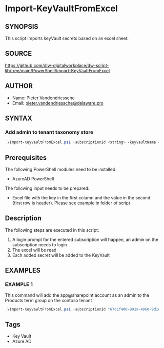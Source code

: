 # Import-KeyVaultFromExcel

## SYNOPSIS
This script imports keyVault secrets based on an excel sheet.

## SOURCE
https://github.com/dlw-digitalworkplace/dw-script-lib/tree/main/PowerShell/Import-KeyVaultFromExcel

## AUTHOR
 - Name: Pieter Vandendriessche
 - Email: pieter.vandendriessche@delaware.pro

## SYNTAX
### Add admin to tenant taxonomy store
```powershell
.\Import-KeyVaultFromExcel.ps1 -subscriptionId <string> -keyVaultName <string> -fileName <string> -sheetName <string>
```

## Prerequisites
The following PowerShell modules need to be installed:
 - AzureAD PowerShell

The following input needs to be prepared:
 -  Excel file with the key in the first column and the value in the second (first row is header). Please see example in folder of script

## Description
The following steps are executed in this script:
 1. A login prompt for the entered subscription will happen, an admin on the subscription needs to login
 2. The excel will be read
 3. Each added secret will be added to the KeyVault

## EXAMPLES

### EXAMPLE 1
This command will add the app@sharepoint account as an admin to the Products term group on the contoso tenant
```powershell
.\Import-KeyVaultFromExcel.ps1 -subscriptionId "67d1f400-991a-4960-9d1d-32d8899515c9" -keyVaultName "sibe-wp-mig-ast-tst-kv" -fileName "KeyVaultSecrets.xlsx" -sheetName "Sheet 1"
```

## Tags
 * Key Vault
 * Azure AD